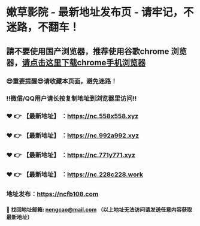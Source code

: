 # 嫩草影院 - 最新地址发布页 - 请牢记，不迷路，不翻车！

## 請不要使用国产浏览器，推荐使用谷歌chrome 浏览器，<a href = "https://www.google.cn/chrome/">请点击这里下载chrome手机浏览器</a>

### :sunglasses:重要提醒:sunglasses:请收藏本页面，避免迷路！
### ‼️微信/QQ用户请长按复制地址到浏览器里访问‼️

### :heart: :point_right: 【最新地址】 ：https://nc.558x558.xyz
### :heart: :point_right: 【最新地址】 ：https://nc.992a992.xyz
### :heart: :point_right: 【最新地址】 ：https://nc.771y771.xyz
### :heart: :point_right: 【最新地址】 ：https://nc.228c228.work

### 地址发布：https://ncfb108.com

#### :e-mail: __找回地址邮箱: nengcao@mail.com （以上地址无法访问请发送任意内容获取最新地址）__

